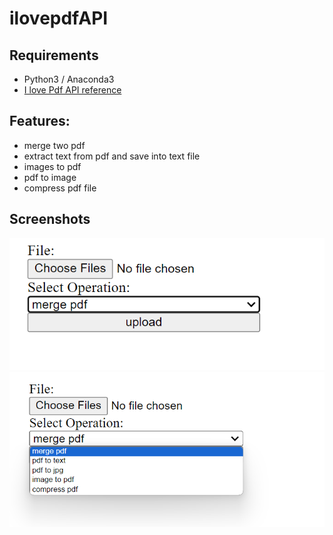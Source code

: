 # ilovepdfAPI

## Requirements
- Python3 / Anaconda3
- [I love Pdf API reference](https://developer.ilovepdf.com/docs/api-reference)

## Features:
- merge two pdf
- extract text from pdf and save into text file
- images to pdf
- pdf to image
- compress pdf file
  
## Screenshots
![](images/ilovepdfbutton.png)
![](images/ilovepdfoption.png)

